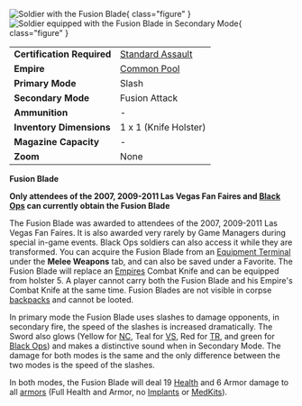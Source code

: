 ![ Soldier with the Fusion
Blade](../images/FusionBladeNC.jpg){ class="figure" }
![ Soldier
equipped with the Fusion Blade in Secondary Mode](../images/FusionBladeVS.jpg){ class="figure" }

|                            |                                                           |
| -------------------------- | --------------------------------------------------------- |
| **Certification Required** | [Standard Assault](../certifications/Standard_Assault.md) |
| **Empire**                 | [Common Pool](../terminology/Common_Pool.md)              |
| **Primary Mode**           | Slash                                                     |
| **Secondary Mode**         | Fusion Attack                                             |
| **Ammunition**             | \-                                                        |
| **Inventory Dimensions**   | 1 x 1 (Knife Holster)                                     |
| **Magazine Capacity**      | \-                                                        |
| **Zoom**                   | None                                                      |

**Fusion Blade**

**Only attendees of the 2007, 2009-2011 Las Vegas Fan Faires and
[Black Ops](../terminology/Black_Ops.md) can currently obtain the Fusion Blade**

The Fusion Blade was awarded to attendees of the 2007, 2009-2011 Las Vegas Fan
Faires. It is also awarded very rarely by Game Managers during special in-game
events. Black Ops soldiers can also access it while they are transformed. You
can acquire the Fusion Blade from an
[Equipment Terminal](../items/Equipment_Terminal.md) under the **Melee Weapons**
tab, and can also be saved under a Favorite. The Fusion Blade will replace an
[Empires](../terminology/Empire.md) Combat Knife and can be equipped from
holster 5. A player cannot carry both the Fusion Blade and his Empire's Combat
Knife at the same time. Fusion Blades are not visible in corpse
[backpacks](../terminology/Backpack.md) and cannot be looted.

In primary mode the Fusion Blade uses slashes to damage opponents, in secondary
fire, the speed of the slashes is increased dramatically. The Sword also glows
(Yellow for [NC](../terminology/New_Conglomerate.md), Teal for
[VS](../terminology/Vanu_Sovereignty.md), Red for [TR](../terminology/Terran_Republic.md), and
green for [Black Ops](../terminology/Black_Ops.md)) and makes a distinctive
sound when in Secondary Mode. The damage for both modes is the same and the only
difference between the two modes is the speed of the slashes.

In both modes, the Fusion Blade will deal 19 [Health](../terminology/Health.md)
and 6 Armor damage to all [armors](../armor/index.md) (Full Health and
Armor, no [Implants](../implants/index.md) or [MedKits](../items/MedKit.md)).
